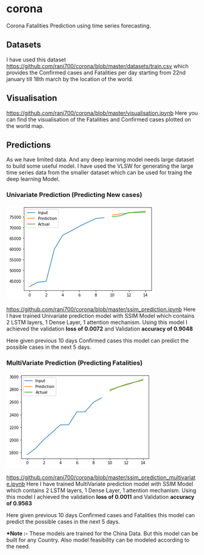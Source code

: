 # corona
Corona Fatalities Prediction using time series forecasting.

## Datasets
I have used this dataset https://github.com/rani700/corona/blob/master/datasets/train.csv which provides the Confirmed cases and Fatalities per day starting from 22nd january till 18th march by the location of the world.

## Visualisation
https://github.com/rani700/corona/blob/master/visualisation.ipynb Here you can find the visualisation of the Fatalities and Confirmed cases plotted on the world map.

## Predictions 
  
As we have limited data. And any deep learning model needs large dataset to build some useful model.
I have used the VLSW for generating the large time series data from the smaller dataset which can be used for traing the deep learning Model.

### Univariate Prediction (Predicting New cases)

<img src="https://raw.githubusercontent.com/rani700/corona/master/screenshots/case_prediction.png">

https://github.com/rani700/corona/blob/master/ssim_prediction.ipynb Here I have trained Univariate prediction model with SSIM Model which contains 2 LSTM layers, 1 Dense Layer, 1 attention mechanism.
Using this model I achieved the validation <b>loss of 0.0072</b> and Validation <b>accuracy of 0.9048</b>  
  
Here given previous 10 days Confirmed cases this model can predict the possible cases in the next 5 days.

### MultiVariate Prediction (Predicting Fatalities)

<img src="https://raw.githubusercontent.com/rani700/corona/master/screenshots/fatalities_prediction.png">

https://github.com/rani700/corona/blob/master/ssim_prediction_multivariate.ipynb Here I have trained MultiVariate prediction model with SSIM Model which contains 2 LSTM layers, 1 Dense Layer, 1 attention mechanism.
Using this model I achieved the validation <b>loss of 0.0011</b> and Validation <b>accuracy of 0.9563</b>  
  
Here given previous 10 days Confirmed cases and Fatalities this model can predict the possible cases in the next 5 days.



<b>*Note :-</b> These models are trained for the China Data. But this model can be built for any Country. Also model feasibility can be modeled according to the need.




